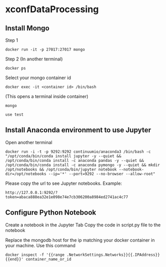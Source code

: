 # xconfDataProcessing

## Install Mongo
Step 1
```
docker run -it -p 27017:27017 mongo
```
Step 2 (In another terminal)
```
docker ps
```
Select your mongo container id
```
docker exec -it <container id> /bin/bash
```
(This opens a terminal inside container)
```
mongo

use test
```

## Install Anaconda environment to use Jupyter

Open another terminal
```
docker run -i -t -p 9292:9292 continuumio/anaconda3 /bin/bash -c "/opt/conda/bin/conda install jupyter -y --quiet && /opt/conda/bin/conda install -c anaconda pandas -y --quiet && /opt/conda/bin/conda install -c anaconda pymongo -y --quiet && mkdir /opt/notebooks && /opt/conda/bin/jupyter notebook --notebook-dir=/opt/notebooks --ip='*' --port=9292 --no-browser --allow-root"
```

Please copy the url to see Jupyter notebooks. Example:
```
http://127.0.0.1:9292/?token=abaca888ea32e1e098e74e7cb306200a8984ed2741ac4c77
```

## Configure Python Notebook

Create a notebook in the Jupyter Tab
Copy the code in script.py file to the notebook

Replace the mongodb host for the ip matching your docker container in your machine. Use this command

```
docker inspect -f '{{range .NetworkSettings.Networks}}{{.IPAddress}}{{end}}' container_name_or_id
```
